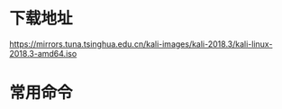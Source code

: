 
# 下载地址

https://mirrors.tuna.tsinghua.edu.cn/kali-images/kali-2018.3/kali-linux-2018.3-amd64.iso

# 常用命令